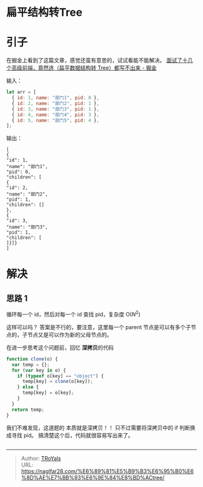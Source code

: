 # 扁平结构转Tree


# 引子

在掘金上看到了这篇文章，感觉还蛮有意思的，试试看能不能解决。
[面试了十几个高级前端，竟然连（扁平数据结构转 Tree）都写不出来 - 掘金](https://juejin.cn/post/6983904373508145189)

输入：

```js
let arr = [
  { id: 1, name: "部门1", pid: 0 },
  { id: 2, name: "部门2", pid: 1 },
  { id: 3, name: "部门3", pid: 1 },
  { id: 4, name: "部门4", pid: 3 },
  { id: 5, name: "部门5", pid: 4 },
];
```

输出：

    [
    {
    "id": 1,
    "name": "部门1",
    "pid": 0,
    "children": [
    {
    "id": 2,
    "name": "部门2",
    "pid": 1,
    "children": []
    },
    {
    "id": 3,
    "name": "部门3",
    "pid": 1,
    "children": [
    ]}]}
    ]

# 解决

## 思路 1

循环每一个 id，然后对每一个 id 查找 pid，复杂度 O($N^2$)

这样可以吗？ 答案是不行的，要注意，这里每一个 parent 节点是可以有多个子节点的，子节点又是可以作为新的父母节点的。

在进一步思考这个问题前，回忆 **深拷贝**的代码

```js
function clone(o) {
  var temp = {};
  for (var key in o) {
    if (typeof o[key] == "object") {
      temp[key] = clone(o[key]);
    } else {
      temp[key] = o[key];
    }
  }
  return temp;
}
```

我们不难发现，这道题的 本质就是深拷贝！！
只不过需要将深拷贝中的 if 判断换成寻找 pid。
搞清楚这个后，代码就很容易写出来了。

```js

```


---

> Author: [TRoYals](https://naglfar28.com)  
> URL: https://naglfar28.com/%E6%89%81%E5%B9%B3%E6%95%B0%E6%8D%AE%E7%BB%93%E6%9E%84%E8%BD%ACtree/  

